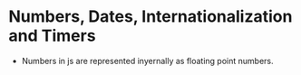 # Numbers, Dates, Internationalization and Timers

- Numbers in js are represented inyernally as floating point numbers.
